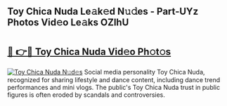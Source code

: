 ## Toy Chica Nuda Le𝚊k𝚎d N𝚞𝚍es - Part-UYz Photos Vid𝚎o Le𝚊ks OZlhU

# <h2><a href="http://fbeika.evod.top/?m=Toy+Chica+Nuda">🔗 👉🔴 Toy Chica Nuda Vid𝚎o Ph𝚘t𝚘s</a></h2>

[![Toy Chica Nuda N𝚞d𝚎s](https://i.imgur.com/8V9OHl7.gif)](http://fbeika.evod.top/?m=Toy+Chica+Nuda)
Social media personality Toy Chica Nuda, recognized for sharing lifestyle and dance content, including dance trend performances and mini vlogs. The public's Toy Chica Nuda trust in public figures is often eroded by scandals and controversies. 
